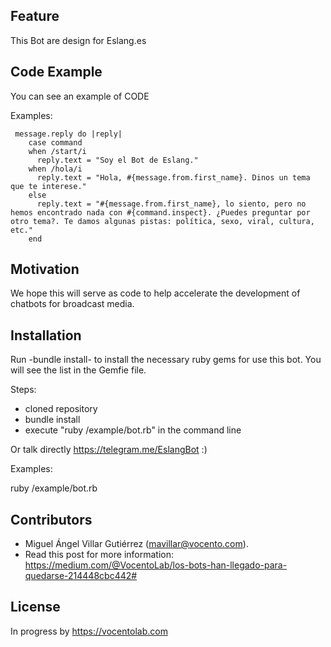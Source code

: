 ## Feature

This Bot are design for Eslang.es

## Code Example

You can see an example of CODE

Examples:  
```
 message.reply do |reply|
    case command
    when /start/i
      reply.text = "Soy el Bot de Eslang."
    when /hola/i
      reply.text = "Hola, #{message.from.first_name}. Dinos un tema que te interese."
    else
      reply.text = "#{message.from.first_name}, lo siento, pero no hemos encontrado nada con #{command.inspect}. ¿Puedes preguntar por otro tema?. Te damos algunas pistas: política, sexo, viral, cultura, etc."
    end
```

## Motivation

We hope this will serve as code to help accelerate the development of chatbots for broadcast media.

## Installation

Run -bundle install- to install the necessary ruby gems for use this bot. You will see the list in the Gemfie file.

Steps:
* cloned repository
* bundle install
* execute "ruby /example/bot.rb" in the command line

Or talk directly https://telegram.me/EslangBot :)

Examples:

ruby /example/bot.rb

## Contributors

* Miguel Ángel Villar Gutiérrez (mavillar@vocento.com).
* Read this post for more information: https://medium.com/@VocentoLab/los-bots-han-llegado-para-quedarse-214448cbc442#

## License

In progress by https://vocentolab.com


